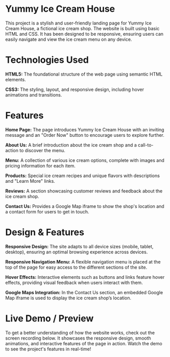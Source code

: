 # Yummy Ice Cream House 

This project is a stylish and user-friendly landing page for Yummy Ice Cream House, a fictional ice cream shop. The website is built using basic HTML and CSS. It has been designed to be responsive, ensuring users can easily navigate and view the ice cream menu on any device.

# Technologies Used

**HTML5:** The foundational structure of the web page using semantic HTML elements.

**CSS3:** The styling, layout, and responsive design, including hover animations and transitions.

# Features

**Home Page:** The page introduces Yummy Ice Cream House with an inviting message and an "Order Now" button to encourage users to explore further.

**About Us:** A brief introduction about the ice cream shop and a call-to-action to discover the menu.

**Menu:** A collection of various ice cream options, complete with images and pricing information for each item.

**Products:** Special ice cream recipes and unique flavors with descriptions and "Learn More" links.

**Reviews:** A section showcasing customer reviews and feedback about the ice cream shop.

**Contact Us:** Provides a Google Map iframe to show the shop's location and a contact form for users to get in touch.

# Design & Features

**Responsive Design:** The site adapts to all device sizes (mobile, tablet, desktop), ensuring an optimal browsing experience across devices.

**Responsive Navigation Menu:** A flexible navigation menu is placed at the top of the page for easy access to the different sections of the site.

**Hover Effects:** Interactive elements such as buttons and links feature hover effects, providing visual feedback when users interact with them.

**Google Maps Integration:** In the Contact Us section, an embedded Google Map iframe is used to display the ice cream shop’s location.

# Live Demo / Preview

To get a better understanding of how the website works, check out the screen recording below. It showcases the responsive design, smooth animations, and interactive features of the page in action. Watch the demo to see the project's features in real-time!
